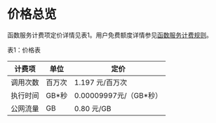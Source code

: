 # 价格总览

函数服务计费项定价详情见表1。用户免费额度详情参见[函数服务计费规则](../Pricing/Billing-Rules.md)。

表1：价格表

| 计费项   | 单位   | 定价                    |
| -------- | ------ | ----------------------- |
| 调用次数 | 百万次 | 1.197 元/百万次         |
| 执行时间 | GB*秒  | 0.00009997元/（GB*秒） |
| 公网流量 | GB     | 0.80 元/GB              |
